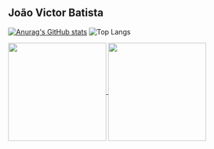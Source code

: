 ## João Victor Batista

[![Anurag's GitHub stats](https://github-readme-stats.vercel.app/api?username=VictorJobali&show_icons=true&theme=tokyonight)](https://github.com/anuraghazra/github-readme-stats)
![Top Langs](https://github-readme-stats.vercel.app/api/top-langs/?username=VictorJobali&layout=compact&show_icons=true&theme=tokyonight)

<a href="https://github.com/VictorJobali/github-readme-stats">
  <img height=200 align="center" src="https://github-readme-stats.vercel.app/api?username=VictorJobali" />
</a>
<a href="https://github.com/VictorJobali/convoychat">
  <img height=200 align="center" src="https://github-readme-stats.vercel.app/api/top-langs?username=VictorJobali&layout=compact&langs_count=8&card_width=320" />
</a>
